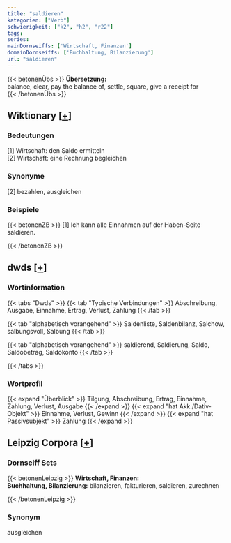 ```yaml
---
title: "saldieren"
kategorien: ["Verb"]
schwierigkeit: ["k2", "h2", "r22"]
tags:
series:
mainDornseiffs: ['Wirtschaft, Finanzen']
domainDornseiffs: ['Buchhaltung, Bilanzierung']
url: "saldieren"
---
```


{{< betonenÜbs >}}
**Übersetzung:**  
balance, clear, pay the balance of, settle, square, give a receipt for  
{{< /betonenÜbs >}}

## Wiktionary [[+](https://de.wiktionary.org/wiki/saldieren)]

### Bedeutungen
[1] Wirtschaft: den Saldo ermitteln  
[2] Wirtschaft: eine Rechnung begleichen  

### Synonyme
[2] bezahlen, ausgleichen  

### Beispiele
{{< betonenZB >}}
[1] Ich kann alle Einnahmen auf der Haben-Seite saldieren.  

{{< /betonenZB >}}


## dwds [[+](https://www.dwds.de/wb/saldieren)]

### Wortinformation
{{< tabs "Dwds" >}}
{{< tab "Typische Verbindungen" >}}
Abschreibung, Ausgabe, Einnahme, Ertrag, Verlust, Zahlung
{{< /tab >}}

{{< tab "alphabetisch vorangehend" >}}
Saldenliste, Saldenbilanz, Salchow, salbungsvoll, Salbung
{{< /tab >}}

{{< tab "alphabetisch vorangehend" >}}
saldierend, Saldierung, Saldo, Saldobetrag, Saldokonto
{{< /tab >}}

{{< /tabs >}}

### Wortprofil
{{< expand "Überblick" >}} Tilgung, Abschreibung, Ertrag, Einnahme, Zahlung, Verlust, Ausgabe {{< /expand >}}
{{< expand "hat Akk./Dativ-Objekt" >}} Einnahme, Verlust, Gewinn {{< /expand >}}
{{< expand "hat Passivsubjekt" >}} Zahlung {{< /expand >}}

## Leipzig Corpora [[+](https://corpora.uni-leipzig.de/en/res?word=saldieren&corpusId=deu_newscrawl-public_2018)]

### Dornseiff Sets
{{< betonenLeipzig >}}
**Wirtschaft, Finanzen:**  
**Buchhaltung, Bilanzierung:** bilanzieren, fakturieren, saldieren, zurechnen  

{{< /betonenLeipzig >}}

### Synonym
ausgleichen

